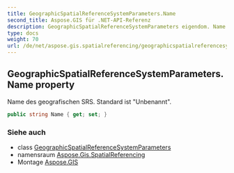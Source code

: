 ```yaml
---
title: GeographicSpatialReferenceSystemParameters.Name
second_title: Aspose.GIS für .NET-API-Referenz
description: GeographicSpatialReferenceSystemParameters eigendom. Name des geografischen SRS. Standard ist Unbenannt.
type: docs
weight: 70
url: /de/net/aspose.gis.spatialreferencing/geographicspatialreferencesystemparameters/name/
---
```

## GeographicSpatialReferenceSystemParameters.Name property

Name des geografischen SRS. Standard ist "Unbenannt".

```csharp
public string Name { get; set; }
```

### Siehe auch

* class [GeographicSpatialReferenceSystemParameters](../)
* namensraum [Aspose.Gis.SpatialReferencing](../../geographicspatialreferencesystemparameters/)
* Montage [Aspose.GIS](../../../)


